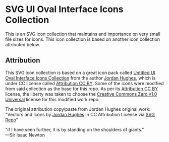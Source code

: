 # SVG UI Oval Interface Icons Collection

This is an SVG icon collection that maintains and importance on very small file sizes for icons. This icon collection is based on another icon collection attributed below.

## Attribution

This SVG icon collection is based on a great icon pack called [Untitled UI Oval Interface Icons Collection](https://www.svgrepo.com/collection/untitled-ui-oval-interface-icons/) from the author [Jordan Hughes](https://www.svgrepo.com/author/Jordan%20Hughes/), which is under CC license called [Attribution CC BY](https://www.svgrepo.com/page/licensing#CC%20Attribution). Some of the icons were modified from said collection as the base for this repo. As per its [Attribution CC BY](https://www.svgrepo.com/page/licensing#CC%20Attribution) license, the liberty was taken to choose the [Creative Commons Zero v1.0 Universal](https://creativecommons.org/publicdomain/zero/1.0/) license for this modified work repo.

The original attribution copy/paste from Jordan Hughes original work:\
"Vectors and icons by <a href="https://www.figma.com/@designer?ref=svgrepo.com" target="_blank">Jordan Hughes</a> in CC Attribution License via <a href="https://www.svgrepo.com/" target="_blank">SVG Repo</a>"

"if I have seen further, it is by standing on the shoulders of giants."\
—Sir Isaac Newton
